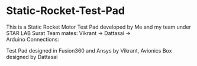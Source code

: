 # Static-Rocket-Test-Pad
This is a Static Rocket Motor Test Pad developed by Me and my team under STAR LAB Surat
Team mates: Vikrant ->              Dattasai ->   
Arduino Connections:

Test Pad designed in Fusion360 and Ansys by Vikrant, Avionics Box designed by Dattasai
